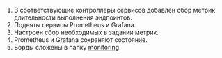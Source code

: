 1. В соответствующие контроллеры сервисов добавлен сбор метрик длительности выполнения эндпоинтов.
2. Подняты сервисы Prometheus и Grafana.
3. Настроен сбор необходимых в задании метрик.
4. Prometheus и Grafana сохраняют состояние.
5. Борды сложены в папку [monitoring](../monitoring)
